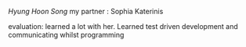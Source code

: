 *Hyung Hoon Song*
my partner : Sophia Katerinis

evaluation:
learned a lot with her. Learned test driven development and 
communicating whilst programming